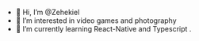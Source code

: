 - 👋 Hi, I’m @Zehekiel
- 👀 I’m interested in video games and photography
- 🌱 I’m currently learning React-Native and Typescript
.

<!---
Zehekiel/Zehekiel is a ✨ special ✨ repository because its `README.md` (this file) appears on your GitHub profile.
You can click the Preview link to take a look at your changes.
--->
